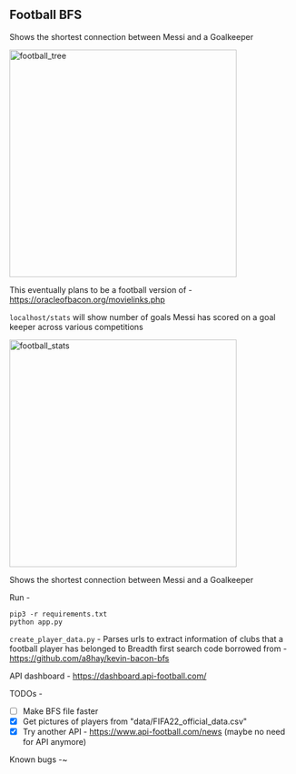 
## Football BFS


Shows the shortest connection between Messi and a Goalkeeper

<img width="400" alt="football_tree" src="https://user-images.githubusercontent.com/34306898/128848361-de01367f-07af-4ec1-a3fc-99a9e1fff439.png">

This eventually plans to be a football version of - https://oracleofbacon.org/movielinks.php

`localhost/stats` will show number of goals Messi has scored on a goal keeper across various competitions

<img width="400" alt="football_stats" src="https://user-images.githubusercontent.com/34306898/128848361-de01367f-07af-4ec1-a3fc-99a9e1fff439.png">

Shows the shortest connection between Messi and a Goalkeeper

Run -
```
pip3 -r requirements.txt
python app.py
```

`create_player_data.py` - Parses urls to extract information of clubs that a football player has belonged to
Breadth first search code borrowed from - https://github.com/a8hay/kevin-bacon-bfs

API dashboard - https://dashboard.api-football.com/

TODOs -

- [ ] Make BFS file faster
- [x] Get pictures of players from "data/FIFA22_official_data.csv"
- [x] Try another API - https://www.api-football.com/news (maybe no need for API anymore)

Known bugs -~

